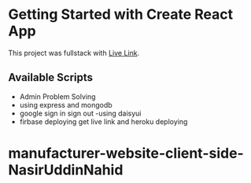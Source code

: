 # Getting Started with Create React App

This project was fullstack with [Live Link]([//assignment-12-9a76f.web.app/?fbclid=IwAR3KNx3flGh49MdRViM6K2ONRNaov609lkNXdk3v_S5KWl2cTYTmYVidiiQ](https://peppy-zuccutto-0b28e3.netlify.app/)).

## Available Scripts

- Admin Problem Solving
- using express and mongodb
- google sign in sign out
-using daisyui 
- firbase deploying get live link and heroku deploying
# manufacturer-website-client-side-NasirUddinNahid
